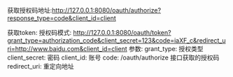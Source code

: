 获取授权码地址:http://127.0.0.1:8080/oauth/authorize?response_type=code&client_id=client

获取token:
    授权码模式:
        http://127.0.0.1:8080/oauth/token?grant_type=authorization_code&client_secret=123&code=iaXF_c&redirect_uri=http://www.baidu.com&client_id=client
        参数: grant_type:    授权类型
             client_secret: 密码
             client_id:     账号
             code:          /oauth/authorize 接口获取的授权码
             redirect_uri:  重定向地址
